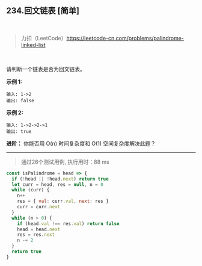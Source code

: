 
## 234.回文链表 [简单]

<br />

> 力扣（LeetCode）https://leetcode-cn.com/problems/palindrome-linked-list

<br />

请判断一个链表是否为回文链表。

**示例 1:**

```
输入: 1->2
输出: false
```

**示例 2:**

```
输入: 1->2->2->1
输出: true
```

**进阶：**
你能否用 O(n) 时间复杂度和 O(1) 空间复杂度解决此题？

---

> 通过26个测试用例, 执行用时：88 ms

```js
const isPalindrome = head => {
  if (!head || !head.next) return true
  let curr = head, res = null, n = 0
  while (curr) {
    n++
    res = { val: curr.val, next: res }
    curr = curr.next
  }
  while (n > 0) {
    if (head.val !== res.val) return false
    head = head.next
    res = res.next
    n -= 2
  }
  return true
}
```
